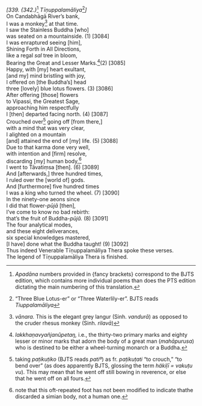 *\[339. {342.}*[^1] *Tīṇuppalamāliya*[^2]*\]*  
On Candabhāgā River’s bank,  
I was a monkey[^3] at that time.  
I saw the Stainless Buddha \[who\]  
was seated on a mountainside. (1) \[3084\]  
I was enraptured seeing \[him\],  
Shining Forth in All Directions,  
like a regal *sal* tree in bloom,  
Bearing the Great and Lesser Marks.[^4](2) \[3085\]  
Happy, with \[my\] heart exultant,  
\[and my\] mind bristling with joy,  
I offered on \[the Buddha’s\] head  
three \[lovely\] blue lotus flowers. (3) \[3086\]  
After offering \[those\] flowers  
to Vipassi, the Greatest Sage,  
approaching him respectfully  
I \[then\] departed facing north. (4) \[3087\]  
Crouched over[^5] going off \[from there,\]  
with a mind that was very clear,  
I alighted on a mountain  
\[and\] attained the end of \[my\] life. (5) \[3088\]  
Due to that karma done very well,  
with intention and \[firm\] resolve,  
discarding \[my\] human body,[^6]  
I went to Tāvatiṃsa \[then\]. (6) \[3089\]  
And \[afterwards,\] three hundred times,  
I ruled over the \[world of\] gods.  
And \[furthermore\] five hundred times  
I was a king who turned the wheel. (7) \[3090\]  
In the ninety-one aeons since  
I did that flower-*pūjā* \[then\]*,*  
I’ve come to know no bad rebirth:  
that’s the fruit of Buddha-*pūjā.* (8) \[3091\]  
The four analytical modes,  
and these eight deliverances,  
six special knowledges mastered,  
\[I have\] done what the Buddha taught! (9) \[3092\]  
Thus indeed Venerable Tīṇuppalamāliya Thera spoke these verses.  
The legend of Tīṇuppalamāliya Thera is finished.  
[^1]: *Apadāna* numbers provided in {fancy brackets} correspond to the
    BJTS edition, which contains more individual poems than does the PTS
    edition dictating the main numbering of this translation.  
[^2]: “Three Blue Lotus-er” or “Three Waterlily-er”. BJTS reads
    *Tiuppalamāliya*  
[^3]: *vānara.* This is the elegant grey langur (Sinh. *vandurā*) as
    opposed to the cruder rhesus monkey (Sinh. *rilavā*)  
[^4]: *lakkhaṇavyañjanûpetaŋ,* i.e., the thirty-two primary marks and
    eighty lesser or minor marks that adorn the body of a great man
    (*mahāpurusa*) who is destined to be either a wheel-turning monarch
    or a Buddha.  
[^5]: taking *paṭikuṭiko* (BJTS reads *patiº*) as fr. *paṭikuṭati* “to
    crouch,” “to bend over” (as does apparently BJTS, glossing the term
    *häkiḷī = vakuṭu vu*). This may mean that he went off still bowing
    in reverence, or else that he went off on all fours.  
[^6]: note that this oft-repeated foot has not been modified to indicate
    thathe discarded a simian body, not a human one.
